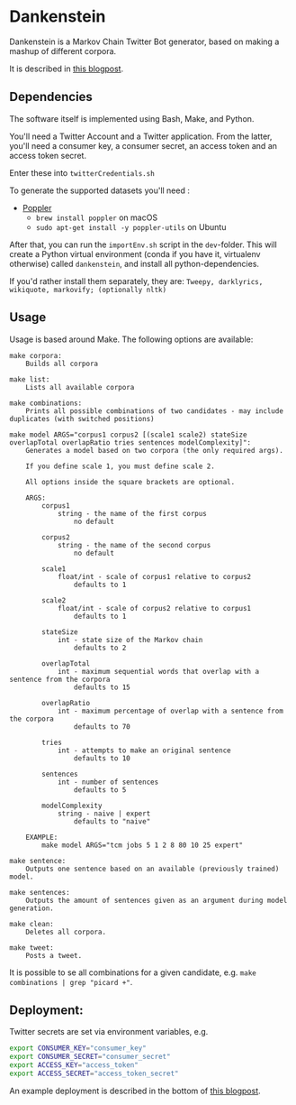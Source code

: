 # Dankenstein

Dankenstein is a Markov Chain Twitter Bot generator, based on making a mashup of different corpora.

It is described in [this blogpost](https://www.eivindarvesen.com/blog/2018/06/20/paging-dr--dankenstein).

## Dependencies
The software itself is implemented using Bash, Make, and Python.

You'll need a Twitter Account and a Twitter application. From the latter, you'll need a consumer key, a consumer secret, an access token and an access token secret.

Enter these into `twitterCredentials.sh`

To generate the supported datasets you'll need :

- [Poppler](https://poppler.freedesktop.org/)
    - `brew install poppler` on macOS
    - `sudo apt-get install -y poppler-utils` on Ubuntu

After that, you can run  the `importEnv.sh` script in the `dev`-folder. This will create a Python virtual environment (conda if you have it, virtualenv otherwise) called `dankenstein`, and install all python-dependencies.

If you'd rather install them separately, they are: `Tweepy, darklyrics, wikiquote, markovify; (optionally nltk)`

## Usage

Usage is based around Make. The following options are available:

```
make corpora:
    Builds all corpora

make list:
    Lists all available corpora

make combinations:
    Prints all possible combinations of two candidates - may include duplicates (with switched positions)

make model ARGS="corpus1 corpus2 [(scale1 scale2) stateSize overlapTotal overlapRatio tries sentences modelComplexity]":
    Generates a model based on two corpora (the only required args).

    If you define scale 1, you must define scale 2.

    All options inside the square brackets are optional.

    ARGS:
        corpus1
            string - the name of the first corpus
                no default

        corpus2
            string - the name of the second corpus
                no default

        scale1
            float/int - scale of corpus1 relative to corpus2
                defaults to 1

        scale2
            float/int - scale of corpus2 relative to corpus1
                defaults to 1

        stateSize
            int - state size of the Markov chain
                defaults to 2

        overlapTotal
            int - maximum sequential words that overlap with a sentence from the corpora
                defaults to 15

        overlapRatio
            int - maximum percentage of overlap with a sentence from the corpora
                defaults to 70

        tries
            int - attempts to make an original sentence
                defaults to 10

        sentences
            int - number of sentences
                defaults to 5

        modelComplexity
            string - naive | expert
                defaults to "naive"

    EXAMPLE:
        make model ARGS="tcm jobs 5 1 2 8 80 10 25 expert"

make sentence:
    Outputs one sentence based on an available (previously trained) model.

make sentences:
    Outputs the amount of sentences given as an argument during model generation.

make clean:
    Deletes all corpora.

make tweet:
    Posts a tweet.

```

It is possible to se all combinations for a given candidate, e.g. `make combinations | grep "picard +"`.

## Deployment:

Twitter secrets are set via environment variables, e.g.

```bash
export CONSUMER_KEY="consumer_key"
export CONSUMER_SECRET="consumer_secret"
export ACCESS_KEY="access_token"
export ACCESS_SECRET="access_token_secret"
```

An example deployment is described in the bottom of [this blogpost](https://www.eivindarvesen.com/blog/2018/06/20/paging-dr--dankenstein).
